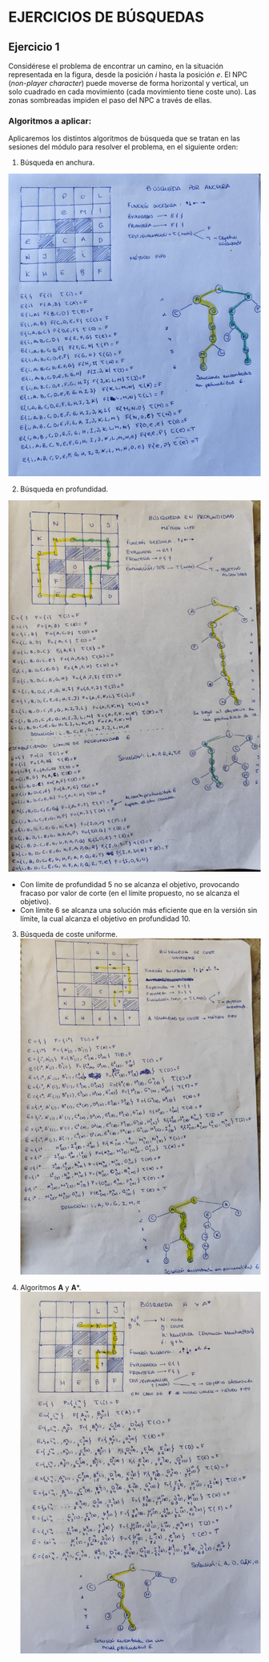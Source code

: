 # EJERCICIOS DE BÚSQUEDAS

## Ejercicio 1

Considérese el problema de encontrar un camino, en la situación representada en la figura, desde la posición $i$ hasta la posición $e$. El NPC (*non-player character*) puede moverse de forma horizontal y vertical, un solo cuadrado en cada movimiento (cada movimiento tiene coste uno). Las zonas sombreadas impiden el paso del NPC a través de ellas.

### Algoritmos a aplicar:

Aplicaremos los distintos algoritmos de búsqueda que se tratan en las sesiones del módulo para resolver el problema, en el siguiente orden:

1. Búsqueda en anchura.

![Ejercicio1 - Busqueda en anchura](anchura.jpeg)


2. Búsqueda en profundidad.

![Ejercicio1 - Busqueda en profundidad](profundidad.jpeg)

- Con límite de profundidad 5 no se alcanza el objetivo, provocando fracaso por valor de corte (en el límite propuesto, no se alcanza el objetivo).
- Con límite 6 se alcanza una solución más eficiente que en la versión sin límite, la cual alcanza el objetivo en profundidad 10.


3. Búsqueda de coste uniforme.
![Ejercicio1 - Busqueda de coste uniforme](coste_uniforme.jpeg)

5. Algoritmos **A** y **A***.
![Ejercicio1 - Algoritmos A y A*](algoritmo_A_A*.jpeg)
